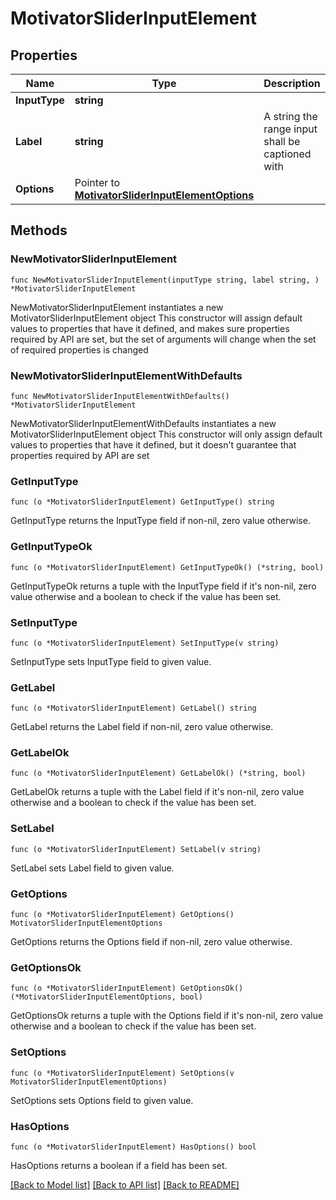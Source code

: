 # MotivatorSliderInputElement

## Properties

Name | Type | Description | Notes
------------ | ------------- | ------------- | -------------
**InputType** | **string** |  | 
**Label** | **string** | A string the range input shall be captioned with | 
**Options** | Pointer to [**MotivatorSliderInputElementOptions**](MotivatorSliderInputElementOptions.md) |  | [optional] 

## Methods

### NewMotivatorSliderInputElement

`func NewMotivatorSliderInputElement(inputType string, label string, ) *MotivatorSliderInputElement`

NewMotivatorSliderInputElement instantiates a new MotivatorSliderInputElement object
This constructor will assign default values to properties that have it defined,
and makes sure properties required by API are set, but the set of arguments
will change when the set of required properties is changed

### NewMotivatorSliderInputElementWithDefaults

`func NewMotivatorSliderInputElementWithDefaults() *MotivatorSliderInputElement`

NewMotivatorSliderInputElementWithDefaults instantiates a new MotivatorSliderInputElement object
This constructor will only assign default values to properties that have it defined,
but it doesn't guarantee that properties required by API are set

### GetInputType

`func (o *MotivatorSliderInputElement) GetInputType() string`

GetInputType returns the InputType field if non-nil, zero value otherwise.

### GetInputTypeOk

`func (o *MotivatorSliderInputElement) GetInputTypeOk() (*string, bool)`

GetInputTypeOk returns a tuple with the InputType field if it's non-nil, zero value otherwise
and a boolean to check if the value has been set.

### SetInputType

`func (o *MotivatorSliderInputElement) SetInputType(v string)`

SetInputType sets InputType field to given value.


### GetLabel

`func (o *MotivatorSliderInputElement) GetLabel() string`

GetLabel returns the Label field if non-nil, zero value otherwise.

### GetLabelOk

`func (o *MotivatorSliderInputElement) GetLabelOk() (*string, bool)`

GetLabelOk returns a tuple with the Label field if it's non-nil, zero value otherwise
and a boolean to check if the value has been set.

### SetLabel

`func (o *MotivatorSliderInputElement) SetLabel(v string)`

SetLabel sets Label field to given value.


### GetOptions

`func (o *MotivatorSliderInputElement) GetOptions() MotivatorSliderInputElementOptions`

GetOptions returns the Options field if non-nil, zero value otherwise.

### GetOptionsOk

`func (o *MotivatorSliderInputElement) GetOptionsOk() (*MotivatorSliderInputElementOptions, bool)`

GetOptionsOk returns a tuple with the Options field if it's non-nil, zero value otherwise
and a boolean to check if the value has been set.

### SetOptions

`func (o *MotivatorSliderInputElement) SetOptions(v MotivatorSliderInputElementOptions)`

SetOptions sets Options field to given value.

### HasOptions

`func (o *MotivatorSliderInputElement) HasOptions() bool`

HasOptions returns a boolean if a field has been set.


[[Back to Model list]](../README.md#documentation-for-models) [[Back to API list]](../README.md#documentation-for-api-endpoints) [[Back to README]](../README.md)


